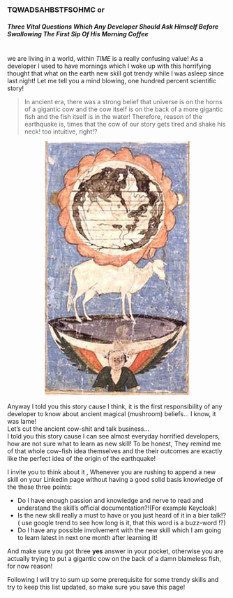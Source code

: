 
### TQWADSAHBSTFSOHMC or 
##### Three Vital Questions Which Any Developer Should Ask Himself Before Swallowing The First Sip Of His Morning Coffee
#

we are living in a world, within *TIME* is a really confusing value!
As a developer I used to have mornings which I woke up with this horrifying thought that what on the earth new skill got trendy while I was asleep since last night!
Let me tell you a mind blowing, one hundred percent scientific story! 

>In ancient era, there was a strong belief that universe is on the horns of a gigantic cow and the cow itself is on the back of a more gigantic fish and the fish itself is in the water!
Therefore, reason of the earthquake is, times that the cow of our story gets tired and shake his neck! too intuitive, right!?

<p align="center">
  <img width="332" height="581" src="https://github.com/helabyte/articles/blob/main/resources/Islamic_cosmology.jpg">
</p>

Anyway I told you this story cause I think, it is the first responsibility of any developer to know about ancient magical (mushroom) beliefs... I know, it was lame!  
Let’s cut the ancient cow-shit and talk business…  
I told you this story cause I can see almost everyday horrified developers, how are not sure what to learn as new skill! To be honest, They remind me of that whole cow-fish idea themselves and the their outcomes are exactly like the perfect idea of the origin of the earthquake!

I invite you to think about it , Whenever you are rushing to append a new skill on your Linkedin page without having a good solid basis knowledge of the these three points:

* Do I have enough passion and knowledge and nerve to read and understand the skill’s official documentation?!(For example Keycloak)
* Is the new skill really a must to have or you just heard of it in a bier talk!?  ( use google trend to see how long is it, that this word is a buzz-word !?)  
* Do I have any possible involvement with the new skill which I am going to learn latest in next one month after learning it!


And make sure you got three **yes** answer in your pocket, otherwise you are actually trying to put a gigantic cow on the back of a damn blameless fish, for now reason! 

Following I will try to sum up some prerequisite for some trendy skills and try to keep this list updated, so make sure you save this page!

